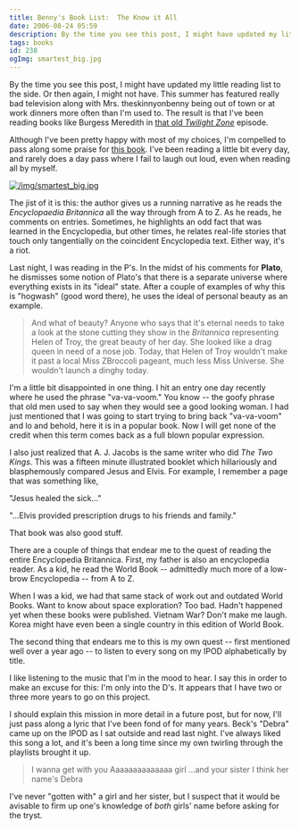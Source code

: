 ```yaml
---
title: Benny's Book List:  The Know it All
date: 2006-08-24 05:59
description: By the time you see this post, I might have updated my little reading list to the side.  Or then again, I might not have.  This summer has featured really bad television along with Mrs. theskinnyonbenny being out of town or at work dinners more often than I'm used to.  The result is that I've been reading books like Burgess Meredith in that old Twilight Zone episode.
tags: books
id: 238
ogImg: smartest_big.jpg
---
```

By the time you see this post, I might have updated my little reading list to the side.  Or then again, I might not have.  This summer has featured really bad television along with Mrs. theskinnyonbenny being out of town or at work dinners more often than I'm used to.  The result is that I've been reading books like Burgess Meredith in <a href="http://en.wikipedia.org/wiki/Time_Enough_at_Last" target="_blank">that old <i>Twilight Zone</i></a> episode.

Although I've been pretty happy with most of my choices, I'm compelled to pass along some praise for <a href="http://search.barnesandnoble.com/booksearch/isbnInquiry.asp?z=y&EAN=9780743250627&itm=1" target="_blank">this book</a>.  I've been reading a little bit every day, and rarely does a day pass where I fail to laugh out loud, even when reading all by myself.

<a class="lightview alignright" href="/img/smartest_big.jpg" data-lightview-caption="" data-lightview-group="group1" style="width:350px;"><img src="/img/smartest_big.jpg" alt="/img/smartest_big.jpg"><br><span class="caption"></span></a>

The jist of it is this:  the author gives us a running narrative as he reads the <i>Encyclopaedia Britannica</i> all the way through from A to Z.  As he reads, he comments on entries.  Sometimes, he highlights an odd fact that was learned in the Encyclopedia, but other times, he relates real-life stories that touch only tangentially on the coincident Encyclopedia text.  Either way, it's a riot.

Last night, I was reading in the P's.  In the midst of his comments for <b>Plato</b>, he dismisses some notion of Plato's that there is a separate universe where everything exists in its "ideal" state.  After a couple of examples of why this is "hogwash" (good word there), he uses the ideal of personal beauty as an example.

<blockquote>And what of beauty?  Anyone who says that it's eternal needs to take a look at the stone cutting they show in the <i>Britannica</i> representing Helen of Troy, the great beauty of her day.  She looked like a drag queen in need of a nose job.  Today, that Helen of Troy wouldn't make it past a local Miss ZBroccoli pageant, much less Miss Universe.  She wouldn't launch a dinghy today.</blockquote>

I'm a little bit disappointed in one thing.  I hit an entry one day recently where he used the phrase "va-va-voom."  You know -- the goofy phrase that old men used to say when they would see a good looking woman.  I had just mentioned that I was going to start trying to bring back "va-va-voom" and lo and behold, here it is in a popular book.  Now I will get none of the credit when this term comes back as a full blown popular expression.

I also just realized that A. J. Jacobs is the same writer who did *The Two Kings*.  This was a fifteen minute illustrated booklet which hillariously and blasphemously compared Jesus and Elvis.  For example, I remember a page that was something like, 

"Jesus healed the sick..."

"...Elvis provided prescription drugs to his friends and family."

That book was also good stuff.

There are a couple of things that endear me to the quest of reading the entire Encyclopedia Britannica.  First, my father is also an encyclopedia reader.  As a kid, he read the World Book -- admittedly much more of a low-brow Encyclopedia -- from A to Z.

When I was a kid, we had that same stack of work out and outdated World Books.  Want to know about space exploration?  Too bad.  Hadn't happened yet when these books were published.  Vietnam War?  Don't make me laugh.  Korea might have even been a single country in this edition of World Book.

The second thing that endears me to this is my own quest -- first mentioned well over a year ago -- to listen to every song on my IPOD alphabetically by title.  

I like listening to the music that I'm in the mood to hear.  I say this in order to make an excuse for this:  I'm only into the D's.  It appears that I have two or three more years to go on this project.

I should explain this mission in more detail in a future post, but for now, I'll just pass along a lyric that I've been fond of for many years.  Beck's "Debra" came up on the IPOD as I sat outside and read last night.  I've always liked this song a lot, and it's been a long time since my own twirling through the playlists brought it up.

<blockquote>I wanna get with you
Aaaaaaaaaaaaaa girl
...and your sister
I think her name's Debra</blockquote>

I've never "gotten with" a girl and her sister, but I suspect that it would be avisable to firm up one's knowledge of <i>both</i> girls' name before asking for the tryst.